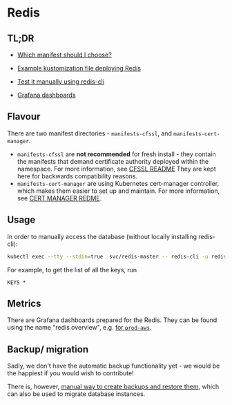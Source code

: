 # Redis

## TL;DR

- [Which manifest should I choose?](#flavour)

- [Example kustomization file deploying Redis](example)
- [Test it manually using redis-cli](#usage)
- [Grafana dashboards](#metrics)

## Flavour

There are two manifest directories - `manifests-cfssl`, and `manifests-cert-manager`.

- `manifests-cfssl` are **not recommended** for fresh install - they contain the manifests that demand
  certificate authority deployed within the namespace. For more information,
  see [CFSSL README](manifests-cfssl/CFSSL_README.md)
  They are kept here for backwards compatibility reasons.
- `manifests-cert-manager` are using Kubernetes cert-manager controller, which
  makes them easier to set up and maintain. For more information,
  see [CERT MANAGER REDME](manifests-cert-manager/CERT_MANAGER_README.md).

## Usage

In order to manually access the database (without locally installing redis-cli):

```bash
kubectl exec --tty --stdin=true  svc/redis-master -- redis-cli -u redis://localhost:6379 -a "password" 
```

For example, to get the list of all the keys, run

```redis
KEYS *
```

## Metrics

There are Grafana dashboards prepared for the Redis.
They can be found using the name "redis overview",
e.g. [for `prod-aws`](https://grafana.prod.aws.uw.systems/goto/8N_RY8OSg?orgId=1).

## Backup/ migration

Sadly, we don't have the automatic backup functionality yet -
we would be the happiest if you would wish to contribute!

There is,
however, [manual way to create backups and restore them](https://docs.bitnami.com/kubernetes/infrastructure/redis/administration/backup-restore/),
which can also be used to migrate database instances.
